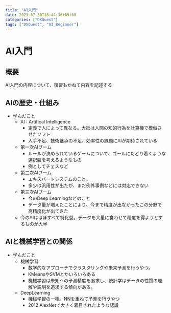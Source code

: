 ```yaml
---
title: "AI入門"
date: 2023-07-30T16:44:36+09:00
categories: ["DXQuest"]
tags: ["DXQuest", "AI_Beginner"]
---
```

# AI入門

## 概要

AI入門の内容について、復習もかねて内容を記述する

## AIの歴史・仕組み

- 学んだこと
  - AI : Artifical Intelligence
    - 定義で人によって異なる。大抵は人間の知的行為を計算機で模倣させたソフト
    - 人手不足、技術継承の不足、効率性の課題にAIが期待されている
  - 第一次AIブーム
    - ルールが決められているゲームについて、ゴールにたどり着くような選択肢を考えるようなもの
    - 例としてチェスなど
  - 第二次AIブーム
    - エキスパートシステムのこと。
    - 多少は汎用性が出たが、まだ例外事例などには対応できない
  - 第三次AIブーム
    - 今のDeep Learningなどのこと
    - データ量が増えたことにより、今まで精度が出なかったこの分野で高精度化が出てきた
  - 今のAIはほぼすべて特化型。データを大量に食わせて精度を得ようとするものが大半

## AIと機械学習との関係

- 学んだこと
  - 機械学習
    - 数学的なアプローチでクラスタリングや未来予測を行うやつ。
    - KMeansやSVMとかいろいろある
    - 機械学習は未知への予測精度を追求し、統計学はデータの性質の理解や説明を追求する傾向がある。
  - DeepLearning
    - 機械学習の一種。NNを重ねて予測を行うやつ
    - 2012 AlexNetで大きく着目されたような認識
    


